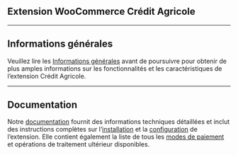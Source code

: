 ﻿
## Extension WooCommerce Crédit Agricole

***
## Informations générales
Veuillez lire les [Informations générales](https://github.com/epaiement-up2pay/woocommerce/wiki/Crédit-Agricole-Solution-e‐commerce) avant de poursuivre pour obtenir de plus amples informations sur les fonctionnalités et les caractéristiques de l’extension Crédit Agricole.

***
## Documentation
Notre [documentation](https://github.com/epaiement-up2pay/woocommerce/wiki) fournit des informations techniques détaillées et inclut des instructions complètes sur l’[installation](https://github.com/epaiement-up2pay/woocommerce/wiki/Installation-Instructions) et la [configuration](https://github.com/epaiement-up2pay/woocommerce/wiki/La-Configuration) de l’extension. Elle contient également la liste de tous les [modes de paiement](https://github.com/epaiement-up2pay/woocommerce/wiki#Modes-de-paiement-supplémentaires) et opérations de traitement ultérieur disponibles.
